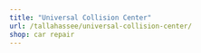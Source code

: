 ```yaml
---
title: "Universal Collision Center"
url: /tallahassee/universal-collision-center/
shop: car repair
---
```

